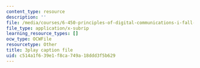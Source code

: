 ```yaml
---
content_type: resource
description: ''
file: /media/courses/6-450-principles-of-digital-communications-i-fall-2006/c514a1f639e1f8ca749a18ddd3f5b629_503wzjz8czs.srt
file_type: application/x-subrip
learning_resource_types: []
ocw_type: OCWFile
resourcetype: Other
title: 3play caption file
uid: c514a1f6-39e1-f8ca-749a-18ddd3f5b629
---
```

